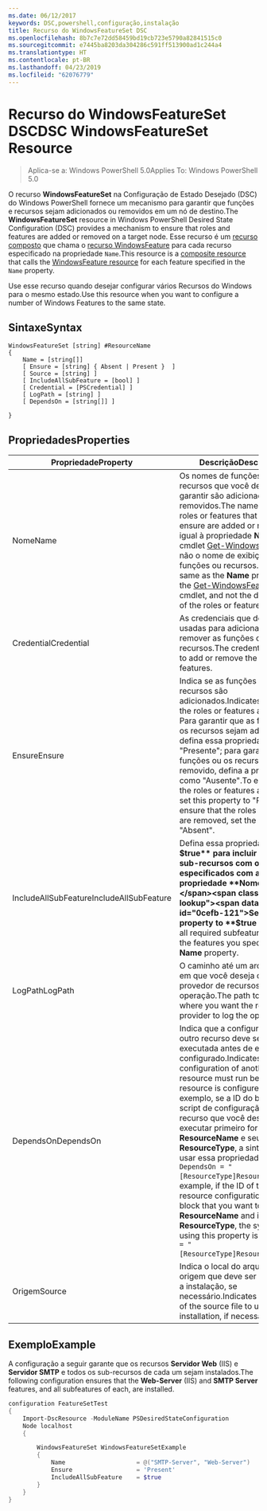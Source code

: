 ```yaml
---
ms.date: 06/12/2017
keywords: DSC,powershell,configuração,instalação
title: Recurso do WindowsFeatureSet DSC
ms.openlocfilehash: 8b7c7e72dd58459bd19cb723e5790a82841515c0
ms.sourcegitcommit: e7445ba8203da304286c591ff513900ad1c244a4
ms.translationtype: HT
ms.contentlocale: pt-BR
ms.lasthandoff: 04/23/2019
ms.locfileid: "62076779"
---
```

# <a name="dsc-windowsfeatureset-resource"></a><span data-ttu-id="0cefb-103">Recurso do WindowsFeatureSet DSC</span><span class="sxs-lookup"><span data-stu-id="0cefb-103">DSC WindowsFeatureSet Resource</span></span>

> <span data-ttu-id="0cefb-104">Aplica-se a: Windows PowerShell 5.0</span><span class="sxs-lookup"><span data-stu-id="0cefb-104">Applies To: Windows PowerShell 5.0</span></span>

<span data-ttu-id="0cefb-105">O recurso **WindowsFeatureSet** na Configuração de Estado Desejado (DSC) do Windows PowerShell fornece um mecanismo para garantir que funções e recursos sejam adicionados ou removidos em um nó de destino.</span><span class="sxs-lookup"><span data-stu-id="0cefb-105">The **WindowsFeatureSet** resource in Windows PowerShell Desired State Configuration (DSC) provides a mechanism to ensure that roles and features are added or removed on a target node.</span></span>
<span data-ttu-id="0cefb-106">Esse recurso é um [recurso composto](../../../resources/authoringResourceComposite.md) que chama o [recurso WindowsFeature](windowsfeatureResource.md) para cada recurso especificado na propriedade `Name`.</span><span class="sxs-lookup"><span data-stu-id="0cefb-106">This resource is a [composite resource](../../../resources/authoringResourceComposite.md) that calls the [WindowsFeature resource](windowsfeatureResource.md) for each feature specified in the `Name` property.</span></span>

<span data-ttu-id="0cefb-107">Use esse recurso quando desejar configurar vários Recursos do Windows para o mesmo estado.</span><span class="sxs-lookup"><span data-stu-id="0cefb-107">Use this resource when you want to configure a number of Windows Features to the same state.</span></span>

## <a name="syntax"></a><span data-ttu-id="0cefb-108">Sintaxe</span><span class="sxs-lookup"><span data-stu-id="0cefb-108">Syntax</span></span>

```
WindowsFeatureSet [string] #ResourceName
{
    Name = [string[]]
    [ Ensure = [string] { Absent | Present }  ]
    [ Source = [string] ]
    [ IncludeAllSubFeature = [bool] ]
    [ Credential = [PSCredential] ]
    [ LogPath = [string] ]
    [ DependsOn = [string[]] ]

}
```

## <a name="properties"></a><span data-ttu-id="0cefb-109">Propriedades</span><span class="sxs-lookup"><span data-stu-id="0cefb-109">Properties</span></span>

|  <span data-ttu-id="0cefb-110">Propriedade</span><span class="sxs-lookup"><span data-stu-id="0cefb-110">Property</span></span>  |  <span data-ttu-id="0cefb-111">Descrição</span><span class="sxs-lookup"><span data-stu-id="0cefb-111">Description</span></span>   |
|---|---|
| <span data-ttu-id="0cefb-112">Nome</span><span class="sxs-lookup"><span data-stu-id="0cefb-112">Name</span></span>| <span data-ttu-id="0cefb-113">Os nomes de funções ou recursos que você deseja garantir são adicionados ou removidos.</span><span class="sxs-lookup"><span data-stu-id="0cefb-113">The names of the roles or features that you want to ensure are added or removed.</span></span> <span data-ttu-id="0cefb-114">É igual à propriedade **Name** do cmdlet [Get-WindowsFeature](https://technet.microsoft.com/en-us/library/jj205469.aspx), e não o nome de exibição das funções ou recursos.</span><span class="sxs-lookup"><span data-stu-id="0cefb-114">This is the same as the **Name** property of the [Get-WindowsFeature](https://technet.microsoft.com/en-us/library/jj205469.aspx) cmdlet, and not the display name of the roles or features.</span></span>|
| <span data-ttu-id="0cefb-115">Credential</span><span class="sxs-lookup"><span data-stu-id="0cefb-115">Credential</span></span>| <span data-ttu-id="0cefb-116">As credenciais que devem ser usadas para adicionar ou remover as funções ou os recursos.</span><span class="sxs-lookup"><span data-stu-id="0cefb-116">The credentials to use to add or remove the roles or features.</span></span>|
| <span data-ttu-id="0cefb-117">Ensure</span><span class="sxs-lookup"><span data-stu-id="0cefb-117">Ensure</span></span>| <span data-ttu-id="0cefb-118">Indica se as funções ou os recursos são adicionados.</span><span class="sxs-lookup"><span data-stu-id="0cefb-118">Indicates whether the roles or features are added.</span></span> <span data-ttu-id="0cefb-119">Para garantir que as funções ou os recursos sejam adicionados, defina essa propriedade como "Presente"; para garantir que as funções ou os recursos sejam removido, defina a propriedade como "Ausente".</span><span class="sxs-lookup"><span data-stu-id="0cefb-119">To ensure that the roles or features are added, set this property to "Present" To ensure that the roles or features are removed, set the property to "Absent".</span></span>|
| <span data-ttu-id="0cefb-120">IncludeAllSubFeature</span><span class="sxs-lookup"><span data-stu-id="0cefb-120">IncludeAllSubFeature</span></span>| <span data-ttu-id="0cefb-121">Defina essa propriedade como **$true** para incluir todos os sub-recursos com os recursos especificados com a propriedade **Nome**.</span><span class="sxs-lookup"><span data-stu-id="0cefb-121">Set this property to **$true** to include all required subfeatures with of the features you specify with the **Name** property.</span></span>|
| <span data-ttu-id="0cefb-122">LogPath</span><span class="sxs-lookup"><span data-stu-id="0cefb-122">LogPath</span></span>| <span data-ttu-id="0cefb-123">O caminho até um arquivo de log em que você deseja que o provedor de recursos registre a operação.</span><span class="sxs-lookup"><span data-stu-id="0cefb-123">The path to a log file where you want the resource provider to log the operation.</span></span>|
| <span data-ttu-id="0cefb-124">DependsOn</span><span class="sxs-lookup"><span data-stu-id="0cefb-124">DependsOn</span></span>| <span data-ttu-id="0cefb-125">Indica que a configuração de outro recurso deve ser executada antes de ele ser configurado.</span><span class="sxs-lookup"><span data-stu-id="0cefb-125">Indicates that the configuration of another resource must run before this resource is configured.</span></span> <span data-ttu-id="0cefb-126">Por exemplo, se a ID do bloco de script de configuração do recurso que você deseja executar primeiro for __ResourceName__ e seu tipo for __ResourceType__, a sintaxe para usar essa propriedade será `DependsOn = "[ResourceType]ResourceName"`.</span><span class="sxs-lookup"><span data-stu-id="0cefb-126">For example, if the ID of the resource configuration script block that you want to run first is __ResourceName__ and its type is __ResourceType__, the syntax for using this property is `DependsOn = "[ResourceType]ResourceName"`.</span></span>|
| <span data-ttu-id="0cefb-127">Origem</span><span class="sxs-lookup"><span data-stu-id="0cefb-127">Source</span></span>| <span data-ttu-id="0cefb-128">Indica o local do arquivo de origem que deve ser usado para a instalação, se necessário.</span><span class="sxs-lookup"><span data-stu-id="0cefb-128">Indicates the location of the source file to use for installation, if necessary.</span></span>|

## <a name="example"></a><span data-ttu-id="0cefb-129">Exemplo</span><span class="sxs-lookup"><span data-stu-id="0cefb-129">Example</span></span>

<span data-ttu-id="0cefb-130">A configuração a seguir garante que os recursos **Servidor Web** (IIS) e **Servidor SMTP** e todos os sub-recursos de cada um sejam instalados.</span><span class="sxs-lookup"><span data-stu-id="0cefb-130">The following configuration ensures that the **Web-Server** (IIS) and **SMTP Server** features, and all subfeatures of each, are installed.</span></span>

```powershell
configuration FeatureSetTest
{
    Import-DscResource -ModuleName PSDesiredStateConfiguration
    Node localhost
    {

        WindowsFeatureSet WindowsFeatureSetExample
        {
            Name                    = @("SMTP-Server", "Web-Server")
            Ensure                  = 'Present'
            IncludeAllSubFeature    = $true
        }
    }
}
```
